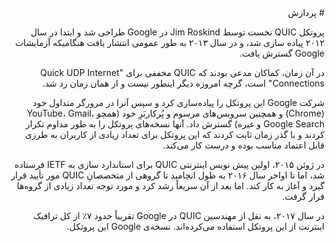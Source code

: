<div dir="rtl">
# پردازش

پروتکل QUIC نخست توسط Jim Roskind در Google طراحی شد و ابتدا در سال ۲۰۱۲ پیاده سازی شد، و در سال ۲۰۱۳ به طور عمومی انتشار یافت هنگامیکه آزمایشات Google گسترش یافت.

در آن زمان، کماکان مدعی بودند که QUIC مخففی برای "Quick UDP Internet Connections" است، گرچه امروزه دیگر اینطور نیست و از همان زمان رد شد.

شرکت Google این پروتکل را پیاده‌سازی کرد و سپس آنرا در مرورگر متداول خود (Chrome) و همچنین سرویس‌های مرسوم و پُرکاربَرِ خود (همچو YouTube، Gmail، Google Search و غیره) گسترش داد. آنها نسخه‌های پروتکل را به طور مداوم تکرار کردند و با گذر زمان ثابت کردند که این پروتکل برای تعداد زیادی از کاربران به طرزی قابل اعتماد مناسب بوده و درست کار می‌کند.

در ژوئن ۲۰۱۵، اولین پیش نویس اینترنتی QUIC برای استاندارد سازی به IETF فرستاده شد، اما تا اواخر سال ۲۰۱۶ به طول انجامید تا گروهی از متخصصانِ QUIC مور تأیید قرار گیرد و آغاز به کار کند. اما بعد از آن سریعاً رشد کرد و مورد توجه تعداد زیادی از گروه‌ها قرار گرفت.

در سال ۲۰۱۷، به نقل از مهندسین QUIC در Google تقریباً حدود ۷٪ از کل ترافیک اینترنت از این پروتکل استفاده می‌کرده‌اند. نسخه‌ی Google این پروتکل.
</div>
